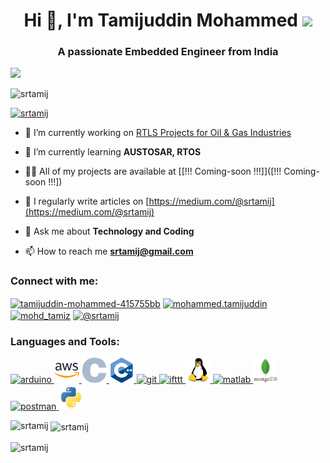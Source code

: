 <h1 align="center">Hi 👋, I'm Tamijuddin Mohammed <img  alt=" " width="50px" src="https://user-images.githubusercontent.com/74038190/206662607-d9e7591e-bbf9-42f9-9386-29efc927bc16.gif"></h1>
<h3 align="center">A passionate Embedded Engineer from India</h3>
<img width="1100px"   src="https://www.animatedimages.org/data/media/562/animated-line-image-0015.gif">
<p align="left"> <img src="https://komarev.com/ghpvc/?username=srtamij&label=Profile%20views&color=0e75b6&style=flat" alt="srtamij" /> </p>

<p align="left"> <a href="https://github.com/ryo-ma/github-profile-trophy"><img src="https://github-profile-trophy.vercel.app/?username=srtamij" alt="srtamij" /></a> </p>

- 🔭 I’m currently working on [RTLS Projects for Oil & Gas Industries](www.tracklynk.com)

- 🌱 I’m currently learning **AUSTOSAR, RTOS**

- 👨‍💻 All of my projects are available at [[!!! Coming-soon !!!]]([!!! Coming-soon !!!])

- 📝 I regularly write articles on [https://medium.com/@srtamij](https://medium.com/@srtamij)

- 💬 Ask me about **Technology and Coding**

- 📫 How to reach me **srtamij@gmail.com**

<h3 align="left">Connect with me:</h3>
<p align="left">
<a href="https://linkedin.com/in/tamijuddin-mohammed-415755bb" target="blank"><img align="center" src="https://raw.githubusercontent.com/rahuldkjain/github-profile-readme-generator/master/src/images/icons/Social/linked-in-alt.svg" alt="tamijuddin-mohammed-415755bb" height="30" width="40" /></a>
<a href="https://fb.com/mohammed.tamijuddin" target="blank"><img align="center" src="https://raw.githubusercontent.com/rahuldkjain/github-profile-readme-generator/master/src/images/icons/Social/facebook.svg" alt="mohammed.tamijuddin" height="30" width="40" /></a>
<a href="https://instagram.com/mohd_tamiz" target="blank"><img align="center" src="https://raw.githubusercontent.com/rahuldkjain/github-profile-readme-generator/master/src/images/icons/Social/instagram.svg" alt="mohd_tamiz" height="30" width="40" /></a>
<a href="https://medium.com/@srtamij" target="blank"><img align="center" src="https://raw.githubusercontent.com/rahuldkjain/github-profile-readme-generator/master/src/images/icons/Social/medium.svg" alt="@srtamij" height="30" width="40" /></a>
</p>

<h3 align="left">Languages and Tools:</h3>
<p align="left"> <a href="https://www.arduino.cc/" target="_blank" rel="noreferrer"> <img src="https://cdn.worldvectorlogo.com/logos/arduino-1.svg" alt="arduino" width="40" height="40"/> </a> <a href="https://aws.amazon.com" target="_blank" rel="noreferrer"> <img src="https://raw.githubusercontent.com/devicons/devicon/master/icons/amazonwebservices/amazonwebservices-original-wordmark.svg" alt="aws" width="40" height="40"/> </a> <a href="https://www.cprogramming.com/" target="_blank" rel="noreferrer"> <img src="https://raw.githubusercontent.com/devicons/devicon/master/icons/c/c-original.svg" alt="c" width="40" height="40"/> </a> <a href="https://www.w3schools.com/cpp/" target="_blank" rel="noreferrer"> <img src="https://raw.githubusercontent.com/devicons/devicon/master/icons/cplusplus/cplusplus-original.svg" alt="cplusplus" width="40" height="40"/> </a> <a href="https://git-scm.com/" target="_blank" rel="noreferrer"> <img src="https://www.vectorlogo.zone/logos/git-scm/git-scm-icon.svg" alt="git" width="40" height="40"/> </a> <a href="https://ifttt.com/" target="_blank" rel="noreferrer"> <img src="https://www.vectorlogo.zone/logos/ifttt/ifttt-ar21.svg" alt="ifttt" width="40" height="40"/> </a> <a href="https://www.linux.org/" target="_blank" rel="noreferrer"> <img src="https://raw.githubusercontent.com/devicons/devicon/master/icons/linux/linux-original.svg" alt="linux" width="40" height="40"/> </a> <a href="https://www.mathworks.com/" target="_blank" rel="noreferrer"> <img src="https://upload.wikimedia.org/wikipedia/commons/2/21/Matlab_Logo.png" alt="matlab" width="40" height="40"/> </a> <a href="https://www.mongodb.com/" target="_blank" rel="noreferrer"> <img src="https://raw.githubusercontent.com/devicons/devicon/master/icons/mongodb/mongodb-original-wordmark.svg" alt="mongodb" width="40" height="40"/> </a> <a href="https://postman.com" target="_blank" rel="noreferrer"> <img src="https://www.vectorlogo.zone/logos/getpostman/getpostman-icon.svg" alt="postman" width="40" height="40"/> </a> <a href="https://www.python.org" target="_blank" rel="noreferrer"> <img src="https://raw.githubusercontent.com/devicons/devicon/master/icons/python/python-original.svg" alt="python" width="40" height="40"/> </a> </p>

<p><img align="left" src="https://github-readme-stats.vercel.app/api/top-langs?username=srtamij&show_icons=true&locale=en&layout=compact" alt="srtamij" /></p>

<p>&nbsp;<img align="center" src="https://github-readme-stats.vercel.app/api?username=srtamij&show_icons=true&locale=en" alt="srtamij" /></p>

<p><img align="center" src="https://github-readme-streak-stats.herokuapp.com/?user=srtamij&" alt="srtamij" /></p>

